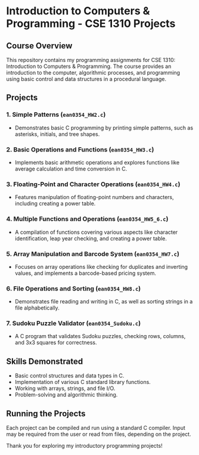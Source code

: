 # Introduction to Computers & Programming - CSE 1310 Projects

## Course Overview
This repository contains my programming assignments for CSE 1310: Introduction to Computers & Programming. The course provides an introduction to the computer, algorithmic processes, and programming using basic control and data structures in a procedural language.

## Projects

### 1. Simple Patterns (`ean0354_HW2.c`)
   - Demonstrates basic C programming by printing simple patterns, such as asterisks, initials, and tree shapes.

### 2. Basic Operations and Functions (`ean0354_HW3.c`)
   - Implements basic arithmetic operations and explores functions like average calculation and time conversion in C.

### 3. Floating-Point and Character Operations (`ean0354_HW4.c`)
   - Features manipulation of floating-point numbers and characters, including creating a power table.

### 4. Multiple Functions and Operations (`ean0354_HW5_6.c`)
   - A compilation of functions covering various aspects like character identification, leap year checking, and creating a power table.

### 5. Array Manipulation and Barcode System (`ean0354_HW7.c`)
   - Focuses on array operations like checking for duplicates and inverting values, and implements a barcode-based pricing system.

### 6. File Operations and Sorting (`ean0354_HW8.c`)
   - Demonstrates file reading and writing in C, as well as sorting strings in a file alphabetically.

### 7. Sudoku Puzzle Validator (`ean0354_Sudoku.c`)
   - A C program that validates Sudoku puzzles, checking rows, columns, and 3x3 squares for correctness.

## Skills Demonstrated
- Basic control structures and data types in C.
- Implementation of various C standard library functions.
- Working with arrays, strings, and file I/O.
- Problem-solving and algorithmic thinking.

## Running the Projects
Each project can be compiled and run using a standard C compiler. Input may be required from the user or read from files, depending on the project.

Thank you for exploring my introductory programming projects!
